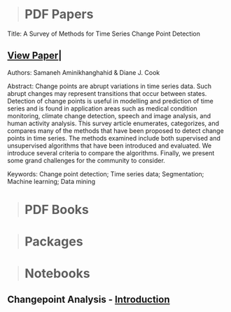 > # PDF Papers

Title: A Survey of Methods for Time Series Change Point Detection

## [View Paper](https://changepointanaysis.github.io/content/A_Survey_of_Methods_for_Time_Series_Change_Point_Detection.pdf)|

Authors: Samaneh Aminikhanghahid & Diane J. Cook                    

Abstract: 
Change points are abrupt variations in time series data. Such abrupt changes may represent 
transitions that occur between states. Detection of change points is useful in modelling and 
prediction of time series and is found in application areas such as medical condition monitoring,
climate change detection, speech and image analysis, and human activity analysis. This survey
article enumerates, categorizes, and compares many of the methods that have been proposed to
detect change points in time series. The methods examined include both supervised and
unsupervised algorithms that have been introduced and evaluated. We introduce several criteria to
compare the algorithms. Finally, we present some grand challenges for the community to consider.
                                                                                                  
Keywords:  Change point detection; Time series data; Segmentation; Machine learning; Data mining 





> # PDF Books

> # Packages

> # Notebooks

## Changepoint Analysis -  [Introduction](https://changepointanalysis.github.io/ "Changepoint Analysis Introduction")
